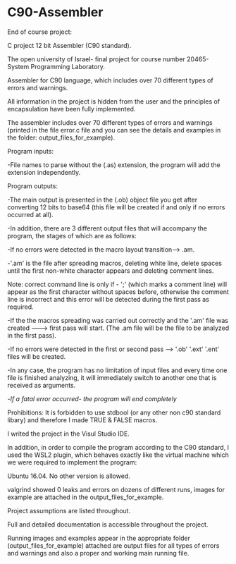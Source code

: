 # C90-Assembler
End of course project:

C project 12 bit Assembler (C90 standard).

The open university of Israel- final project for course number 20465- System Programming Laboratory.

Assembler for C90 language, which includes over 70 different types of errors and warnings.

All information in the project is hidden from the user and the principles of encapsulation have been fully implemented.

The assembler includes over 70 different types of errors and warnings (printed in the file error.c file and you can see the details and examples in the folder: output_files_for_example).

Program inputs:

-File names to parse without the (.as) extension, the program will add the extension independently.

Program outputs:

-The main output is presented in the (.ob) object file you get after converting 12 bits to base64 (this file will be created if and only if no errors occurred at all).

-In addition, there are 3 different output files that will accompany the program, the stages of which are as follows:

-If no errors were detected in the macro layout transition--> .am.

-'.am' is the file after spreading macros, deleting white line, delete spaces until the first non-white character appears and deleting comment lines.

Note: correct command line is only if - ';' (which marks a comment line) will appear as the first character without spaces before, otherwise the comment line is incorrect and this error will be detected during the first pass as required.

-If the the macros spreading was carried out correctly and the '.am' file was created ---> first pass will start. (The .am file will be the file to be analyzed in the first pass).

-If no errors were detected in the first or second pass --> '.ob' '.ext' '.ent' files will be created.

-In any case, the program has no limitation of input files and every time one file is finished analyzing, it will immediately switch to another one that is received as arguments.

-*If a fatal error occurred- the program will end completely*

Prohibitions: It is forbidden to use stdbool (or any other non c90 standard libary) and therefore I made TRUE & FALSE macros.

I writed the project in the Visul Studio IDE.

In addition, in order to compile the program according to the C90 standard, I used the WSL2 plugin, which behaves exactly like the virtual machine which we were required to implement the program: 

Ubuntu 16.04. No other version is allowed.

valgrind showed 0 leaks and errors on dozens of different runs,  images for example are attached in the output_files_for_example.

Project assumptions are listed throughout.

Full and detailed documentation is accessible throughout the project.

Running images and examples appear in the appropriate folder (output_files_for_example) attached are output files for all types of errors and warnings and also a proper and working main running file.
